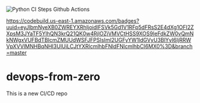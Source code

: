 ![Python CI Steps Github Actions](https://github.com/noahgift/devops-from-zero/workflows/Python%20CI%20Steps%20Github%20Actions/badge.svg)

https://codebuild.us-east-1.amazonaws.com/badges?uuid=eyJlbmNyeXB0ZWREYXRhIjoidlFSVk5Gd1V1RFp5dFRsS2E4dXg1OFI2ZXpsM3JYaTF5YlhQN3krQ21QK0w4RjlOZjVMVCtHSS9XOS9IeFdkZW0vQmNkNWgxVUFBdTBIcmZMUUdWSFJFPSIsIml2UGFyYW1ldGVyU3BlYyI6IjRRWVpXVVlMNHBqNHI3UlUiLCJtYXRlcmlhbFNldFNlcmlhbCI6MX0%3D&branch=master

# devops-from-zero
This is a new CI/CD repo
